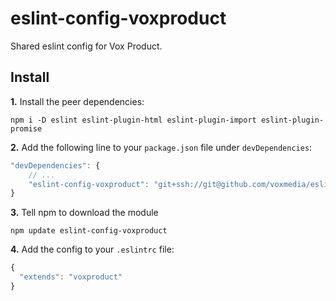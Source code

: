 # eslint-config-voxproduct

Shared eslint config for Vox Product.

## Install

**1.** Install the peer dependencies:

```shell
npm i -D eslint eslint-plugin-html eslint-plugin-import eslint-plugin-promise
```

**2.** Add the following line to your `package.json` file under `devDependencies`:

```javascript
"devDependencies": {
    // ...
    "eslint-config-voxproduct": "git+ssh://git@github.com/voxmedia/eslint-config-voxproduct.git"
}
```

**3.** Tell npm to download the module

```shell
npm update eslint-config-voxproduct
```

**4.** Add the config to your `.eslintrc` file:

```javascript
{
  "extends": "voxproduct"
}
```
